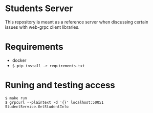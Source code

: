 # Students Server
This repository is meant as a reference server when discussing certain issues with web-grpc client libraries. 

# Requirements
* docker
* `$ pip install -r requirements.txt`

# Runing and testing access
```
$ make run
$ grpcurl --plaintext -d '{}' localhost:50051 StudentService.GetStudentInfo
```